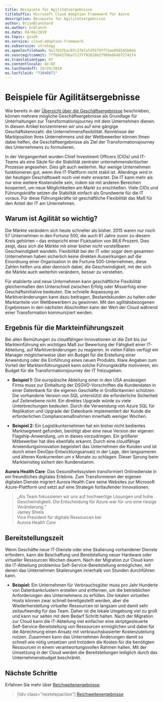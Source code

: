 ```yaml
---
title: Beispiele für Agilitätsergebnisse
titleSuffix: Microsoft Cloud Adoption Framework for Azure
description: Beispiele für Agilitätsergebnisse
author: BrianBlanchard
ms.author: brblanch
ms.date: 04/04/2019
ms.topic: guide
ms.service: cloud-adoption-framework
ms.subservice: strategy
ms.openlocfilehash: 6e1743fbac07c27bfafdf679ff7aae056545b6eb
ms.sourcegitcommit: 7ffb0427bba71177f92618b2f980e864b72742f4
ms.translationtype: HT
ms.contentlocale: de-DE
ms.lasthandoff: 10/29/2019
ms.locfileid: "73048071"
---
```

# <a name="examples-of-agility-outcomes"></a>Beispiele für Agilitätsergebnisse 

Wie bereits in der [Übersicht über die Geschäftsergebnisse](./index.md) beschrieben, können mehrere mögliche Geschäftsergebnisse als Grundlage für Unterhaltungen zur Transformationsjourney mit dem Unternehmen dienen. In diesem Artikel konzentrieren wir uns auf eine gängige Geschäftskennzahl: die Unternehmensflexibilität. Kenntnisse der Marktposition Ihres Unternehmens und der Wettbewerber können Ihnen dabei helfen, die Geschäftsergebnisse als Ziel der Transformationsjourney des Unternehmens zu formulieren.

In der Vergangenheit wurden Chief Investment Officers (CIOs) und IT-Teams als eine Säule für die Stabilität zentraler unternehmenskritischer Prozesse angesehen. Dies gilt auch weiterhin. Nur wenige Unternehmen funktionieren gut, wenn ihre IT-Plattform nicht stabil ist. Allerdings wird in der heutigen Geschäftswelt noch viel mehr erwartet. Die IT kann mehr als nur eine weitere Kostenstelle sein, indem sie mit anderen Bereichen kooperiert, um neue Möglichkeiten am Markt zu erschließen. Viele CIOs und Führungskräfte setzen die Stabilität einfach als Grundwerte für die IT voraus. Für diese Führungskräfte ist geschäftliche Flexibilität das Maß für den Anteil der IT am Unternehmen.

<!-- markdownlint-disable MD026 -->

## <a name="why-is-agility-so-important"></a>Warum ist Agilität so wichtig?

Die Märkte verändern sich heute schneller als bisher. 2015 waren nur noch 57 Unternehmen in den Fortune 500, die auch 61 Jahre zuvor zu diesem Kreis gehörten – das entspricht einer Fluktuation von 88,6 Prozent. Dies zeigt, dass sich die Märkte mit einer bisher nicht vorstellbaren Geschwindigkeit wandeln. Flexibilität bei der IT oder sogar dem gesamten Unternehmen haben sicherlich keine direkten Auswirkungen auf die Einordnung einer Organisation in die Fortune 500-Unternehmen, diese Zahlen helfen uns aber dennoch dabei, die Geschwindigkeit, mit der sich die Märkte auch weiterhin verändern, besser zu verstehen.

Für etablierte und neue Unternehmen kann geschäftliche Flexibilität gleichermaßen den Unterschied zwischen Erfolg oder Misserfolg einer Geschäftsinitiative bedeuten. Die schnelle Anpassung an Marktveränderungen kann dazu beitragen, Bestandskunden zu halten oder Marktanteile von Wettbewerbern zu gewinnen. Mit den agilitätsbezogenen Ergebnissen in den nächsten Abschnitten kann der Wert der Cloud während einer Transformation kommuniziert werden.

## <a name="time-to-market-outcome"></a>Ergebnis für die Markteinführungszeit

Bei allen Bemühungen zu cloudfähigen Innovationen ist die Zeit bis zur Markteinführung ein wichtiges Maß zur Bewertung der Fähigkeit einer IT-Abteilung, auf Marktveränderungen zu reagieren. In vielen Fällen verfügt ein Manager möglicherweise über ein Budget für die Erstellung einer Anwendung oder die Einführung eines neuen Produkts. Klare Angaben zum Vorteil der Markteinführungszeit kann solche Führungskräfte motivieren, ein Budget für die Transformationsjourney der IT freizugeben.

- **Beispiel 1:** Die europäische Abteilung einer in den USA ansässigen Firma muss zur Einhaltung der DSGVO-Vorschriften die Kundendaten in einer Datenbank für die eigenen Geschäfte in Großbritannien schützen. Die vorhandene Version von SQL unterstützt die erforderliche Sicherheit auf Zeilenebene nicht. Ein direktes Upgrade würde zu viele Unterbrechungen bedeuten. Durch die Verwendung von Azure SQL für Replikation und Upgrade der Datenbank implementiert der Kunde die erforderlichen Compliancemaßnahmen innerhalb weniger Wochen.

- **Beispiel 2:** Ein Logistikunternehmen hat ein bisher nicht bedientes Marktsegment gefunden, benötigt aber eine neue Version der eigenen Flagship-Anwendung, um in dieses vorzudringen. Ein größerer Mitbewerber hat dies ebenfalls erkannt. Durch eine cloudfähige Anwendungsinnovation begeistert das Unternehmen die Kunden und ist durch einen DevOps-Entwicklungsansatz in der Lage, den langsameren und älteren Konkurrenten um _x_ Monate zu schlagen. Dieser Sprung beim Markteinstieg sichert den Kundenstamm.

**Aurora Health Care**: Das Gesundheitssystem transformiert Onlinedienste in ein freundliches digitales Erlebnis. Zum Transformieren der eigenen digitalen Dienste migriert Aurora Health Care seine Websites zur Microsoft Azure-Plattform und setzt auf eine Strategie fortlaufender Innovationen.

> „Als Team fokussieren wir uns auf hochwertige Lösungen und hohe Geschwindigkeit. Die Entscheidung für Azure war für uns eine riesige Veränderung.“  
> Jamey Shiels  
> Vice President für digitale Ressourcen bei  
> Aurora Health Care

## <a name="provision-time"></a>Bereitstellungszeit

Wenn Geschäfte neue IT-Dienste oder eine Skalierung vorhandener Dienste erfordern, kann die Beschaffung und Bereitstellung neuer Hardware oder virtueller Ressourcen Wochen dauern. Nach der Migration zur Cloud kann die IT-Abteilung problemlos Self-Service-Bereitstellung ermöglichen, mit denen das Unternehmen Skalierungen innerhalb von Stunden durchführen kann.

- **Beispiel:** Ein Unternehmen für Verbrauchsgüter muss pro Jahr Hunderte von Datenbankclustern erstellen und entfernen, um die betrieblichen Anforderungen des Unternehmens zu erfüllen. Die lokalen virtuellen Hosts können zwar schnell bereitgestellt werden, aber die Wiederherstellung virtueller Ressourcen ist langsam und damit sehr zeitaufwendig für das Team. Daher ist die lokale Umgebung viel zu groß und kann nur selten mit dem Bedarf Schritt halten. Nach der Migration zur Cloud kann die IT-Abteilung viel einfacher eine skriptgesteuerte Self-Service-Bereitstellung von Ressourcen ermöglichen und dabei für die Abrechnung einen Ansatz mit verbrauchsbasierter Kostenzuteilung nutzen. Zusammen kann das Unternehmen Änderungen damit so schnell wie nötig umsetzen und trotzdem die Kosten für die benötigten Ressourcen in einem verantwortungsvollen Rahmen halten. Mit der Umsetzung in der Cloud werden die Bereitstellungen lediglich durch das Unternehmensbudget beschränkt.

## <a name="next-steps"></a>Nächste Schritte

Erfahren Sie mehr über [Reichweitenergebnisse](./reach-outcomes.md).

> [!div class="nextstepaction"]
> [Reichweitenergebnisse](./reach-outcomes.md)
